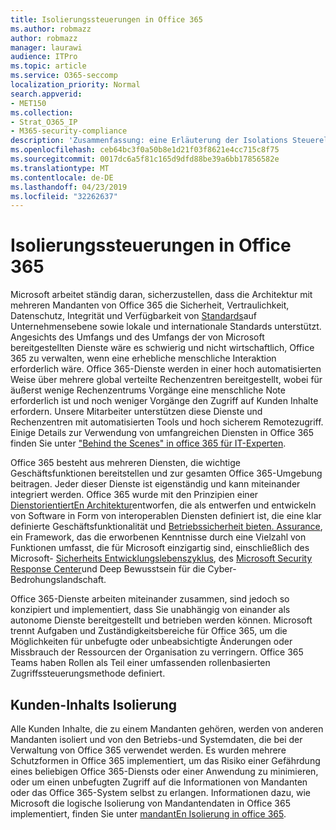 ```yaml
---
title: Isolierungssteuerungen in Office 365
ms.author: robmazz
author: robmazz
manager: laurawi
audience: ITPro
ms.topic: article
ms.service: O365-seccomp
localization_priority: Normal
search.appverid:
- MET150
ms.collection:
- Strat_O365_IP
- M365-security-compliance
description: 'Zusammenfassung: eine Erläuterung der Isolations Steuerelemente in Office 365.'
ms.openlocfilehash: ceb64bc3f0a50b8e1d21f03f8621e4cc715c8f75
ms.sourcegitcommit: 0017dc6a5f81c165d9dfd88be39a6bb17856582e
ms.translationtype: MT
ms.contentlocale: de-DE
ms.lasthandoff: 04/23/2019
ms.locfileid: "32262637"
---
```

# <a name="office-365-isolation-controls"></a>Isolierungssteuerungen in Office 365 

Microsoft arbeitet ständig daran, sicherzustellen, dass die Architektur mit mehreren Mandanten von Office 365 die Sicherheit, Vertraulichkeit, Datenschutz, Integrität und Verfügbarkeit von [Standards](https://www.microsoft.com/TrustCenter/Compliance?service=Office#Icons)auf Unternehmensebene sowie lokale und internationale Standards unterstützt. Angesichts des Umfangs und des Umfangs der von Microsoft bereitgestellten Dienste wäre es schwierig und nicht wirtschaftlich, Office 365 zu verwalten, wenn eine erhebliche menschliche Interaktion erforderlich wäre. Office 365-Dienste werden in einer hoch automatisierten Weise über mehrere global verteilte Rechenzentren bereitgestellt, wobei für äußerst wenige Rechenzentrums Vorgänge eine menschliche Note erforderlich ist und noch weniger Vorgänge den Zugriff auf Kunden Inhalte erfordern. Unsere Mitarbeiter unterstützen diese Dienste und Rechenzentren mit automatisierten Tools und hoch sicherem Remotezugriff. Einige Details zur Verwendung von umfangreichen Diensten in Office 365 finden Sie unter ["Behind the Scenes" in office 365 für IT-Experten](https://channel9.msdn.com/Events/SharePoint-Conference/2014/SPC202).

Office 365 besteht aus mehreren Diensten, die wichtige Geschäftsfunktionen bereitstellen und zur gesamten Office 365-Umgebung beitragen. Jeder dieser Dienste ist eigenständig und kann miteinander integriert werden. Office 365 wurde mit den Prinzipien einer [DienstorientiertEn Architektur](https://msdn.microsoft.com/library/aa480021.aspx)entworfen, die als entwerfen und entwickeln von Software in Form von interoperablen Diensten definiert ist, die eine klar definierte Geschäftsfunktionalität und [Betriebssicherheit bieten. Assurance](http://www.microsoft.com/download/details.aspx?id=40872), ein Framework, das die erworbenen Kenntnisse durch eine Vielzahl von Funktionen umfasst, die für Microsoft einzigartig sind, einschließlich des Microsoft- [Sicherheits Entwicklungslebenszyklus](https://www.microsoft.com/sdl/default.aspx), des [Microsoft Security Response Center](https://technet.microsoft.com/library/dn440717.aspx)und Deep Bewusstsein für die Cyber-Bedrohungslandschaft.

Office 365-Dienste arbeiten miteinander zusammen, sind jedoch so konzipiert und implementiert, dass Sie unabhängig von einander als autonome Dienste bereitgestellt und betrieben werden können. Microsoft trennt Aufgaben und Zuständigkeitsbereiche für Office 365, um die Möglichkeiten für unbefugte oder unbeabsichtigte Änderungen oder Missbrauch der Ressourcen der Organisation zu verringern. Office 365 Teams haben Rollen als Teil einer umfassenden rollenbasierten Zugriffssteuerungsmethode definiert.

## <a name="customer-content-isolation"></a>Kunden-Inhalts Isolierung
Alle Kunden Inhalte, die zu einem Mandanten gehören, werden von anderen Mandanten isoliert und von den Betriebs-und Systemdaten, die bei der Verwaltung von Office 365 verwendet werden. Es wurden mehrere Schutzformen in Office 365 implementiert, um das Risiko einer Gefährdung eines beliebigen Office 365-Diensts oder einer Anwendung zu minimieren, oder um einen unbefugten Zugriff auf die Informationen von Mandanten oder das Office 365-System selbst zu erlangen. Informationen dazu, wie Microsoft die logische Isolierung von Mandantendaten in Office 365 implementiert, finden Sie unter [mandantEn Isolierung in office 365](office-365-tenant-isolation-overview.md).
